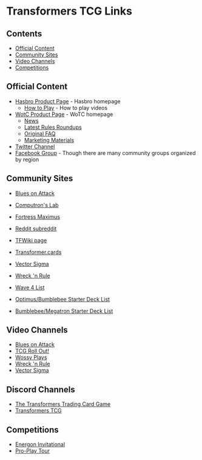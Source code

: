 # Transformers TCG Links

## Contents

- [Official Content](#official-content)
- [Community Sites](#community-sites)
- [Video Channels](#video-channels)
- [Competitions](#competitions)

## Official Content

- [Hasbro Product Page](https://transformers.hasbro.com/en-us/tradingcardgame) - Hasbro homepage
    - [How to Play](https://transformers.hasbro.com/en-us/tradingcardgame/howtoplay) - How to play videos
- [WotC Product Page](https://wpn.wizards.com/en/products/transformers-tcg) - WoTC homepage
    - [News](https://transformerstcg-support.wizards.com/hc/en-us/categories/360002119111-News)
    - [Latest Rules Roundups](https://transformerstcg-support.wizards.com/hc/en-us/sections/360006518052-Rules-Roundups-FAQs)
    - [Original FAQ](https://wpn.wizards.com/en/document/transformers-tcg-faq)
    - [Marketing Materials](https://wpn.wizards.com/en/resources/marketing-materials-0?mainnav#tab_2)
- [Twitter Channel](https://twitter.com/transformerstcg?lang=en)
- [Facebook Group](https://www.facebook.com/groups/transformerstcg/) - Though there are many community groups organized by region

## Community Sites

- [Blues on Attack](https://bluesonattack.wordpress.com/)
- [Computron's Lab](https://sites.google.com/view/computronslab/home)
- [Fortress Maximus](https://fortressmaximus.io/)
- [Reddit subreddit](https://www.reddit.com/r/TransformersTCG/)
- [TFWiki page](https://tfwiki.net/wiki/Transformers_Trading_Card_Game)
- [Transformer.cards](https://transformers.cards/)
- [Vector Sigma](https://vectorsigma.info/)
- [Wreck 'n Rule](https://wrecknrule.com/)

- [Wave 4 List](https://docs.google.com/spreadsheets/d/1022PMRMS_hAOiX74dJE9rrHhT0pmkxkrGQFXqIy-rDg/edit#gid=0)

- [Optimus/Bumblebee Starter Deck List](https://boardgamegeek.com/thread/2033664/starter-set-contents)
- [Bumblebee/Megatron Starter Deck List](https://docs.google.com/spreadsheets/d/1QYl9y6Tog6pj0Q5j8WsBZiwRpYuuojmI4ku1RSgY260/edit#gid=601422489)

## Video Channels

- [Blues on Attack](https://www.youtube.com/channel/UCESludtUllKajtwpR_zSs-Q)
- [TCG Roll Out!](https://www.youtube.com/channel/UCTXdM8vpTAOVGne3bN_4Vaw)
- [Wossy Plays](https://www.youtube.com/channel/UCm5dQhtBpw1S3ajLVPKWs0A/featured)
- [Wreck 'n Rule](https://www.youtube.com/channel/UCjCQOQwRg6aistV0_OvPZuQ)
- [Vector Sigma](https://www.youtube.com/channel/UCFhX1QZdMORBjaSAfB49W4g)

## Discord Channels

- [The Transformers Trading Card Game](https://discord.gg/sW7FU3Z)
- [Transformers TCG](https://discord.gg/WHDHbrZ)

## Competitions

- [Energon Invitational](https://wpn.wizards.com/en/article/transformers-tcg-available-now-wizards-event-reporter)
- [Pro-Play Tour](https://www.ppgeventmanagement.com/)
